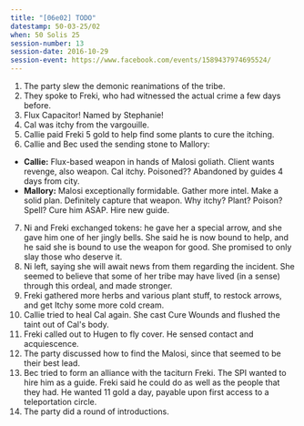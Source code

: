 ```yaml
---
title: "[06e02] TODO"
datestamp: 50-03-25/02
when: 50 Solis 25
session-number: 13
session-date: 2016-10-29
session-event: https://www.facebook.com/events/1589437974695524/
---
```


1. The party slew the demonic reanimations of the tribe.
2. They spoke to Freki, who had witnessed the actual crime a few days before.
3. Flux Capacitor! Named by Stephanie!
4. Cal was itchy from the vargouille.
5. Callie paid Freki 5 gold to help find some plants to cure the itching.
6. Callie and Bec used the sending stone to Mallory:
  * **Callie:** Flux-based weapon in hands of Malosi goliath. Client wants revenge, also weapon. Cal itchy. Poisoned?? Abandoned by guides 4 days from city.
  * **Mallory:** Malosi exceptionally formidable. Gather more intel. Make a solid plan. Definitely capture that weapon. Why itchy? Plant? Poison? Spell? Cure him ASAP. Hire new guide.
7. Ni and Freki exchanged tokens: he gave her a special arrow, and she gave him one of her jingly bells. She said he is now bound to help, and he said she is bound to use the weapon for good. She promised to only slay those who deserve it.
8. Ni left, saying she will await news from them regarding the incident. She seemed to believe that some of her tribe may have lived (in a sense) through this ordeal, and made stronger.
9. Freki gathered more herbs and various plant stuff, to restock arrows, and get Itchy some more cold cream.
10. Callie tried to heal Cal again. She cast Cure Wounds and flushed the taint out of Cal's body.
11. Freki called out to Hugen to fly cover. He sensed contact and acquiescence.
12. The party discussed how to find the Malosi, since that seemed to be their best lead.
13. Bec tried to form an alliance with the taciturn Freki. The SPI wanted to hire him as a guide. Freki said he could do as well as the people that they had. He wanted 11 gold a day, payable upon first access to a teleportation circle.
14. The party did a round of introductions.
